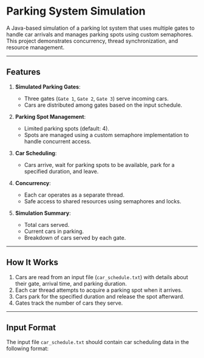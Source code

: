 # Parking System Simulation

A Java-based simulation of a parking lot system that uses multiple gates to handle car arrivals and manages parking spots using custom semaphores. This project demonstrates concurrency, thread synchronization, and resource management.

---

## Features

1. **Simulated Parking Gates**:
   - Three gates (`Gate 1`, `Gate 2`, `Gate 3`) serve incoming cars.
   - Cars are distributed among gates based on the input schedule.

2. **Parking Spot Management**:
   - Limited parking spots (default: 4).
   - Spots are managed using a custom semaphore implementation to handle concurrent access.

3. **Car Scheduling**:
   - Cars arrive, wait for parking spots to be available, park for a specified duration, and leave.

4. **Concurrency**:
   - Each car operates as a separate thread.
   - Safe access to shared resources using semaphores and locks.

5. **Simulation Summary**:
   - Total cars served.
   - Current cars in parking.
   - Breakdown of cars served by each gate.

---

## How It Works

1. Cars are read from an input file (`car_schedule.txt`) with details about their gate, arrival time, and parking duration.
2. Each car thread attempts to acquire a parking spot when it arrives.
3. Cars park for the specified duration and release the spot afterward.
4. Gates track the number of cars they serve.

---

## Input Format

The input file `car_schedule.txt` should contain car scheduling data in the following format:
